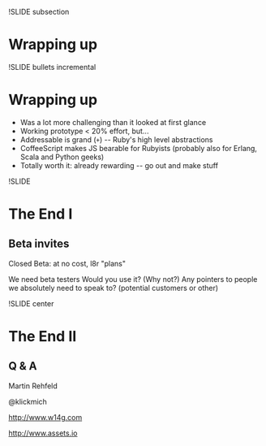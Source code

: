 !SLIDE subsection
# Wrapping up

!SLIDE bullets incremental
# Wrapping up
* Was a lot more challenging than it looked at first glance
* Working prototype < 20% effort, but...
* Addressable is grand (`+`) -- Ruby's high level abstractions
* CoffeeScript makes JS bearable for Rubyists (probably also for Erlang, Scala
  and Python geeks)
* Totally worth it: already rewarding -- go out and make stuff

!SLIDE
# The End I
## Beta invites

<p class="notes">
Closed Beta: at no cost, l8r "plans"

We need beta testers
Would you use it? (Why not?)
Any pointers to people we absolutely need to speak to? (potential customers or
other)
</p>

!SLIDE center
# The End II
## Q & A
Martin Rehfeld

@klickmich

<http://www.w14g.com>

<http://www.assets.io>
